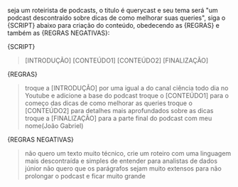 seja um roteirista de podcasts, o titulo é querycast e seu tema será "um podcast descontraído sobre dicas de como melhorar suas queries", siga o {SCRIPT} abaixo para criação do conteúdo, obedecendo as {REGRAS} e também as {REGRAS NEGATIVAS}:

{SCRIPT}
>[INTRODUÇÃO]
>[CONTEÚDO1]
>[CONTEÚDO2]
>[FINALIZAÇÃO]

{REGRAS}
>troque a [INTRODUÇÃO] por uma igual a do canal ciência todo dia no Youtube e adicione a base do podcast
>troque o [CONTEÚDO1] para o começo das dicas de como melhorar as queries
>troque o [CONTEÚDO2] para detalhes mais aprofundados sobre as dicas
>troque a [FINALIZAÇÃO] para a parte final do podcast com meu nome(João Gabriel)

{REGRAS NEGATIVAS}
>não quero um texto muito técnico, crie um roteiro com uma linguagem mais descontraída e simples de entender para analistas de dados júnior
>não quero que os parágrafos sejam muito extensos para não prolongar o podcast e ficar muito grande
